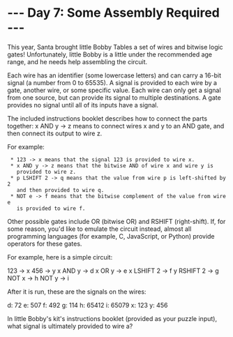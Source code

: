 # --- Day 7: Some Assembly Required ---

   This year, Santa brought little Bobby Tables a set of wires and bitwise
   logic gates! Unfortunately, little Bobby is a little under the recommended
   age range, and he needs help assembling the circuit.

   Each wire has an identifier (some lowercase letters) and can carry a
   16-bit signal (a number from 0 to 65535). A signal is provided to each
   wire by a gate, another wire, or some specific value. Each wire can only
   get a signal from one source, but can provide its signal to multiple
   destinations. A gate provides no signal until all of its inputs have a
   signal.

   The included instructions booklet describes how to connect the parts
   together: x AND y -> z means to connect wires x and y to an AND gate, and
   then connect its output to wire z.

   For example:

     * 123 -> x means that the signal 123 is provided to wire x.
     * x AND y -> z means that the bitwise AND of wire x and wire y is
       provided to wire z.
     * p LSHIFT 2 -> q means that the value from wire p is left-shifted by 2
       and then provided to wire q.
     * NOT e -> f means that the bitwise complement of the value from wire e
       is provided to wire f.

   Other possible gates include OR (bitwise OR) and RSHIFT (right-shift). If,
   for some reason, you'd like to emulate the circuit instead, almost all
   programming languages (for example, C, JavaScript, or Python) provide
   operators for these gates.

   For example, here is a simple circuit:

 123 -> x
 456 -> y
 x AND y -> d
 x OR y -> e
 x LSHIFT 2 -> f
 y RSHIFT 2 -> g
 NOT x -> h
 NOT y -> i

   After it is run, these are the signals on the wires:

 d: 72
 e: 507
 f: 492
 g: 114
 h: 65412
 i: 65079
 x: 123
 y: 456

   In little Bobby's kit's instructions booklet (provided as your puzzle
   input), what signal is ultimately provided to wire a?

